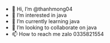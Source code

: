 - 👋 Hi, I’m @thanhmong04
- 👀 I’m interested in java
- 🌱 I’m currently learning java
- 💞️ I’m looking to collaborate on java
- 📫 How to reach me zalo 0335821554

<!---
thanhmong04/thanhmong04 is a ✨ special ✨ repository because its `README.md` (this file) appears on your GitHub profile.
You can click the Preview link to take a look at your changes.
--->
